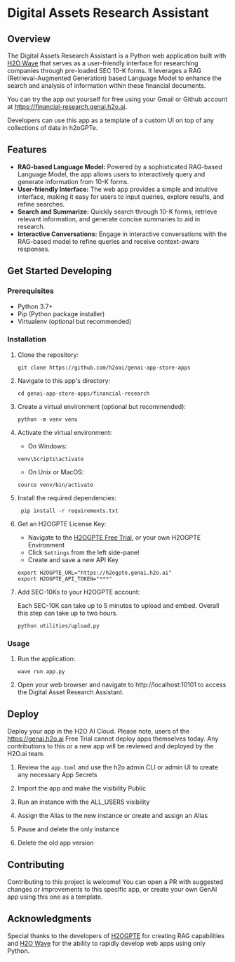 # Digital Assets Research Assistant

## Overview
The Digital Assets Research Assistant is a Python web application built 
with [H2O Wave](https://wave.h2o.ai) that serves as a user-friendly interface for 
researching companies through pre-loaded SEC 10-K forms. It 
leverages a RAG (Retrieval-Augmented Generation) based Language Model 
to enhance the search and analysis of information within these financial 
documents.

You can try the app out yourself for free using your Gmail or Github account at 
https://financial-research.genai.h2o.ai. 

Developers can use this app as a template of a custom UI on top of any collections 
of data in h2oGPTe.

## Features
* **RAG-based Language Model:** Powered by a sophisticated RAG-based Language Model, 
the app allows users to interactively query and generate information from 10-K forms.
* **User-friendly Interface:** The web app provides a simple and intuitive interface, 
making it easy for users to input queries, explore results, and refine searches.
* **Search and Summarize:** Quickly search through 10-K forms, retrieve relevant 
information, and generate concise summaries to aid in research.
* **Interactive Conversations:** Engage in interactive conversations with the 
RAG-based model to refine queries and receive context-aware responses.

## Get Started Developing

### Prerequisites
* Python 3.7+ 
* Pip (Python package installer)
* Virtualenv (optional but recommended)

### Installation
1. Clone the repository:
    ```shell script
    git clone https://github.com/h2oai/genai-app-store-apps
    ```

2. Navigate to this app's directory:
    ```shell script
    cd genai-app-store-apps/financial-research
    ```
   
3. Create a virtual environment (optional but recommended):
    ```shell script
    python -m venv venv
    ```
4. Activate the virtual environment:
    * On Windows:
    ```shell script
    venv\Scripts\activate
    ```
    * On Unix or MacOS:
    ```shell script
    source venv/bin/activate
    ```
5. Install the required dependencies:
   ```shell script
    pip install -r requirements.txt
    ```

6. Get an H2OGPTE License Key:
    * Navigate to the [H2OGPTE Free Trial](https://h2ogpte.genai.h2o.ai), or your own 
    H2OGPTE Environment
    * Click `Settings` from the left side-panel
    * Create and save a new API Key
    ```shell script
    export H2OGPTE_URL="https://h2ogpte.genai.h2o.ai"
    export H2OGPTE_API_TOKEN="***"
    ```
   
7. Add SEC-10Ks to your H2OGPTE account:

    Each SEC-10K can take up to 5 minutes to upload and embed. Overall this step can 
    take up to two hours. 
    ```shell script
    python utilities/upload.py 
    ```
   
### Usage

1. Run the application:
    ```
    wave run app.py
    ```
2. Open your web browser and navigate to http://localhost:10101 to access the 
Digital Asset Research Assistant.

## Deploy

Deploy your app in the H2O AI Cloud. Please note, users of the https://genai.h2o.ai 
Free Trial cannot deploy apps themselves today. Any contributions to this or a new app 
will be reviewed and deployed by the H2O.ai team.

1. Review the `app.toml` and use the h2o admin CLI or admin UI to create any 
necessary App Secrets

2. Import the app and make the visibility Public

3. Run an instance with the ALL_USERS visibility

4. Assign the Alias to the new instance or create and assign an Alias

5. Pause and delete the only instance

6. Delete the old app version

## Contributing
Contributing to this project is welcome! You can open a PR with suggested changes or 
improvements to this specific app, or create your own GenAI app using this one as a 
template.

## Acknowledgments

Special thanks to the developers of 
[H2OGPTE](https://h2o.ai/platform/enterprise-h2ogpte/) for creating RAG capabilities 
and [H2O Wave](https://wave.h2o.ai) for the ability to rapidly develop web apps using 
only Python.

